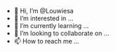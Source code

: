- 👋 Hi, I’m @Louwiesa
- 👀 I’m interested in ...
- 🌱 I’m currently learning ...
- 💞️ I’m looking to collaborate on ...
- 📫 How to reach me ...

<!---
Louwiesa/Louwiesa is a ✨ special ✨ repository because its `README.md` (this file) appears on your GitHub profile.
You can click the Preview link to take a look at your changes.
--->
